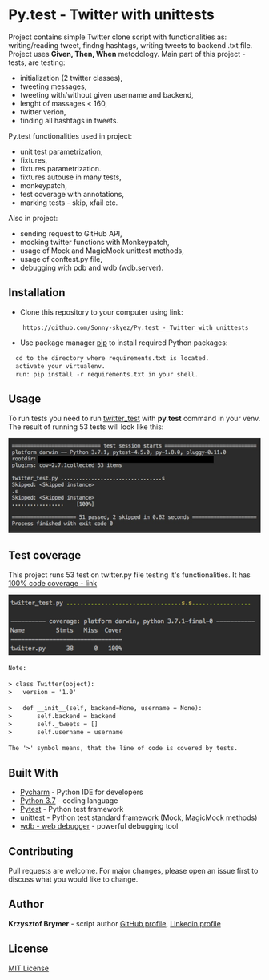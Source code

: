 # Py.test - Twitter with unittests

Project contains simple Twitter clone script with functionalities as: writing/reading tweet, findng hashtags,
writing tweets to backend .txt file. Project uses **Given, Then, When** metodology.
Main part of this project - tests, are testing:

- initialization (2 twitter classes),
- tweeting messages,
- tweeting with/without given username and backend,
- lenght of massages < 160,
- twitter verion,
- finding all hashtags in tweets.

Py.test functionalities used in project:

- unit test parametrization,
- fixtures,
- fixtures parametrization.
- fixtures autouse in many tests,
- monkeypatch,
- test coverage with annotations,
- marking tests - skip, xfail etc.


Also in project:
- sending request to GitHub API,
- mocking twitter functions with Monkeypatch,
- usage of Mock and MagicMock unittest methods,
- usage of conftest.py file,
- debugging with pdb and wdb (wdb.server).

## Installation

- Clone this repository to your computer using link:

```
    https://github.com/Sonny-skyez/Py.test_-_Twitter_with_unittests
```

- Use package manager [pip](https://pypi.org/project/pip/) to install required Python packages:

```
  cd to the directory where requirements.txt is located.
  activate your virtualenv.
  run: pip install -r requirements.txt in your shell.
```
## Usage

To run tests you need to run [twitter_test](https://github.com/Sonny-skyez/Py.test_-_Twitter_with_unittests/blob/master/twitter_test.py) with **py.test** command in your venv.
The result of running 53 tests will look like this:

![alt text](https://github.com/Sonny-skyez/Py.test_-_Twitter_with_unittests/blob/master/Media_files/tests_session.jpg?raw=true)

## Test coverage

This project runs 53 test on twitter.py file testing it's functionalities. It has [100% code coverage - link](https://github.com/Sonny-skyez/Py.test_-_Twitter_with_unittests/blob/master/twitter.py%2Ccover)

![alt text](https://github.com/Sonny-skyez/Py.test_-_Twitter_with_unittests/blob/master/Media_files/coverage.jpg?raw=true)

```
Note:

> class Twitter(object):
>   version = '1.0'
  
>   def __init__(self, backend=None, username = None):
>       self.backend = backend
>       self._tweets = []
>       self.username = username

The '>' symbol means, that the line of code is covered by tests.
```



## Built With

- [Pycharm](https://www.jetbrains.com/pycharm/) - Python IDE for developers
- [Python 3.7](https://www.python.org/downloads/release/python-370/) - coding language
- [Pytest](https://docs.pytest.org/en/latest/) - Python test framework
- [unittest](https://docs.python.org/3/library/unittest.html) - Python test standard framework (Mock, MagicMock methods)
- [wdb - web debugger](https://github.com/Kozea/wdb) - powerful debugging tool

## Contributing

Pull requests are welcome. For major changes, please open an issue first to discuss what you would like to change.

## Author

**Krzysztof Brymer** - script author [GitHub profile](https://github.com/Sonny-skyez), [Linkedin profile](https://www.linkedin.com/in/krzysztof-brymer/)

## License

[MIT License](https://choosealicense.com/licenses/mit/)
